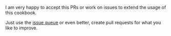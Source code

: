 I am very happy to accept this PRs or work on issues to extend the usage of this cookbook.

Just use the [issue queue](https://github.com/EugenMayer/chef-oh_my_zsh/issues) or even better, create pull requests for what you like to improve.